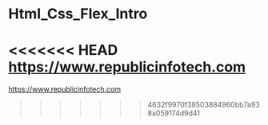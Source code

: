 # Html_Css_Flex_Intro
<<<<<<< HEAD
https://www.republicinfotech.com
=======
https://www.republicinfotech.com
>>>>>>> 4632f9970f38503884960bb7a938a059174d9d41
